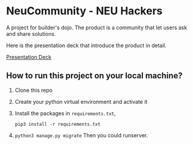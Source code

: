 # NeuCommunity - NEU Hackers
A project for builder's dojo. The product is a community that let users ask and share solutions.

Here is the presentation deck that introduce the product in detail. 

[Presentation Deck](Builders_Dojo_Presentation_Hongji%26Yang_202303_v1.pdf)

## How to run this project on your local machine?
1. Clone this repo
2. Create your python virtual environment and activate it 
3. Install the packages in `requirements.txt`,

    `pip3 install -r requirements.txt`
4. `python3 manage.py migrate`
Then you could runserver.



